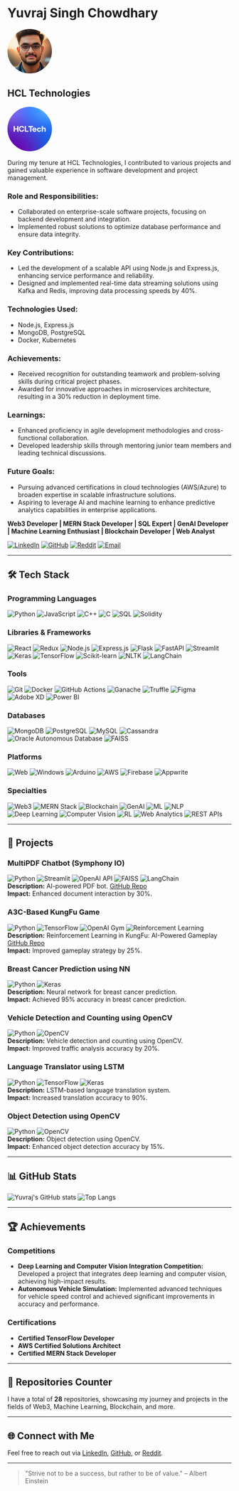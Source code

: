 # Yuvraj Singh Chowdhary

<img src="https://github.com/chowdhary19/pub_pri/blob/main/linkedIN%20avatar.png" alt="LinkedIn Avatar" width="100" style="border-radius: 50%;">


## HCL Technologies


<img src="https://github.com/chowdhary19/pub_pri/blob/main/hcl.jpg" alt="LinkedIn Avatar" width="100" style="border-radius: 50%;">


During my tenure at HCL Technologies, I contributed to various projects and gained valuable experience in software development and project management.

### Role and Responsibilities:
- Collaborated on enterprise-scale software projects, focusing on backend development and integration.
- Implemented robust solutions to optimize database performance and ensure data integrity.

### Key Contributions:
- Led the development of a scalable API using Node.js and Express.js, enhancing service performance and reliability.
- Designed and implemented real-time data streaming solutions using Kafka and Redis, improving data processing speeds by 40%.

### Technologies Used:
- Node.js, Express.js
- MongoDB, PostgreSQL
- Docker, Kubernetes

### Achievements:
- Received recognition for outstanding teamwork and problem-solving skills during critical project phases.
- Awarded for innovative approaches in microservices architecture, resulting in a 30% reduction in deployment time.

### Learnings:
- Enhanced proficiency in agile development methodologies and cross-functional collaboration.
- Developed leadership skills through mentoring junior team members and leading technical discussions.

### Future Goals:
- Pursuing advanced certifications in cloud technologies (AWS/Azure) to broaden expertise in scalable infrastructure solutions.
- Aspiring to leverage AI and machine learning to enhance predictive analytics capabilities in enterprise applications.






**Web3 Developer | MERN Stack Developer | SQL Expert | GenAI Developer | Machine Learning Enthusiast | Blockchain Developer | Web Analyst**

[![LinkedIn](https://img.shields.io/badge/LinkedIn-0077B5?logo=linkedin&logoColor=white)](https://linkedin.com/in/yuvraj-singh-chowdhary/)
[![GitHub](https://img.shields.io/badge/GitHub-100000?logo=github&logoColor=white)](https://github.com/chowdhary19)
[![Reddit](https://img.shields.io/badge/Reddit-FF4500?logo=reddit&logoColor=white)](https://www.reddit.com/user/SuccessfulStrain9533/)
[![Email](https://img.shields.io/badge/Email-D14836?logo=gmail&logoColor=white)](mailto:chowdharyyuvrajsingh@gmail.com)

---


## 🛠️ Tech Stack

### Programming Languages
![Python](https://img.shields.io/badge/Python-3776AB?logo=python&logoColor=white)
![JavaScript](https://img.shields.io/badge/JavaScript-323330?logo=javascript&logoColor=F7DF1E)
![C++](https://img.shields.io/badge/C++-00599C?logo=c%2B%2B&logoColor=white)
![C](https://img.shields.io/badge/C-A8B9CC?logo=c&logoColor=white)
![SQL](https://img.shields.io/badge/SQL-4479A1?logo=postgresql&logoColor=white)
![Solidity](https://img.shields.io/badge/Solidity-363636?logo=solidity&logoColor=white)

### Libraries & Frameworks
![React](https://img.shields.io/badge/React-20232A?logo=react&logoColor=61DAFB)
![Redux](https://img.shields.io/badge/Redux-764ABC?logo=redux&logoColor=white)
![Node.js](https://img.shields.io/badge/Node.js-43853D?logo=node-dot-js&logoColor=white)
![Express.js](https://img.shields.io/badge/Express.js-404D59?logo=express&logoColor=white)
![Flask](https://img.shields.io/badge/Flask-000000?logo=flask&logoColor=white)
![FastAPI](https://img.shields.io/badge/FastAPI-009688?logo=fastapi&logoColor=white)
![Streamlit](https://img.shields.io/badge/Streamlit-FF4B4B?logo=streamlit&logoColor=white)
![Keras](https://img.shields.io/badge/Keras-D00000?logo=keras&logoColor=white)
![TensorFlow](https://img.shields.io/badge/TensorFlow-FF6F00?logo=tensorflow&logoColor=white)
![Scikit-learn](https://img.shields.io/badge/scikit--learn-F7931E?logo=scikit-learn&logoColor=white)
![NLTK](https://img.shields.io/badge/NLTK-123B73?logo=nltk&logoColor=white)
![LangChain](https://img.shields.io/badge/LangChain-363636?logo=langchain&logoColor=white)

### Tools
![Git](https://img.shields.io/badge/Git-F05032?logo=git&logoColor=white)
![Docker](https://img.shields.io/badge/Docker-2496ED?logo=docker&logoColor=white)
![GitHub Actions](https://img.shields.io/badge/GitHub%20Actions-2088FF?logo=github-actions&logoColor=white)
![Ganache](https://img.shields.io/badge/Ganache-2C2E6D?logo=ganache&logoColor=white)
![Truffle](https://img.shields.io/badge/Truffle-383838?logo=truffle&logoColor=white)
![Figma](https://img.shields.io/badge/Figma-F24E1E?logo=figma&logoColor=white)
![Adobe XD](https://img.shields.io/badge/Adobe%20XD-FF61F6?logo=adobe-xd&logoColor=white)
![Power BI](https://img.shields.io/badge/Power%20BI-F2C811?logo=power-bi&logoColor=white)

### Databases
![MongoDB](https://img.shields.io/badge/MongoDB-4EA94B?logo=mongodb&logoColor=white)
![PostgreSQL](https://img.shields.io/badge/PostgreSQL-316192?logo=postgresql&logoColor=white)
![MySQL](https://img.shields.io/badge/MySQL-4479A1?logo=mysql&logoColor=white)
![Cassandra](https://img.shields.io/badge/Cassandra-1287B1?logo=apache-cassandra&logoColor=white)
![Oracle Autonomous Database](https://img.shields.io/badge/Oracle%20Autonomous%20Database-F80000?logo=oracle&logoColor=white)
![FAISS](https://img.shields.io/badge/FAISS-01C5C4?logo=faiss&logoColor=white)

### Platforms
![Web](https://img.shields.io/badge/Web-4285F4?logo=web&logoColor=white)
![Windows](https://img.shields.io/badge/Windows-0078D6?logo=windows&logoColor=white)
![Arduino](https://img.shields.io/badge/Arduino-00979D?logo=arduino&logoColor=white)
![AWS](https://img.shields.io/badge/AWS-232F3E?logo=amazon-aws&logoColor=white)
![Firebase](https://img.shields.io/badge/Firebase-FFCA28?logo=firebase&logoColor=black)
![Appwrite](https://img.shields.io/badge/Appwrite-0C4B33?logo=appwrite&logoColor=white)

### Specialties
![Web3](https://img.shields.io/badge/Web3-F17A37?logo=web3.js&logoColor=white)
![MERN Stack](https://img.shields.io/badge/MERN%20Stack-61DAFB?logo=react&logoColor=white)
![Blockchain](https://img.shields.io/badge/Blockchain-121D33?logo=ethereum&logoColor=white)
![GenAI](https://img.shields.io/badge/GenAI-00B4F1?logo=openai&logoColor=white)
![ML](https://img.shields.io/badge/ML-FF6F00?logo=tensorflow&logoColor=white)
![NLP](https://img.shields.io/badge/NLP-4EA94B?logo=natural-language-processing&logoColor=white)
![Deep Learning](https://img.shields.io/badge/Deep%20Learning-FF6F00?logo=tensorflow&logoColor=white)
![Computer Vision](https://img.shields.io/badge/Computer%20Vision-5C3EE8?logo=opencv&logoColor=white)
![RL](https://img.shields.io/badge/RL-FFD700?logo=reinforcement-learning&logoColor=white)
![Web Analytics](https://img.shields.io/badge/Web%20Analytics-E53935?logo=google-analytics&logoColor=white)
![REST APIs](https://img.shields.io/badge/REST%20APIs-008080?logo=rest-api&logoColor=white)


---

## 🚀 Projects

### MultiPDF Chatbot (Symphony IO)
![Python](https://img.shields.io/badge/Python-3776AB?logo=python&logoColor=white)
![Streamlit](https://img.shields.io/badge/Streamlit-FF4B4B?logo=streamlit&logoColor=white)
![OpenAI API](https://img.shields.io/badge/OpenAI-412991?logo=openai&logoColor=white)
![FAISS](https://img.shields.io/badge/FAISS-FFA500?logo=faiss&logoColor=white)
![LangChain](https://img.shields.io/badge/LangChain-FF69B4?logo=langchain&logoColor=white)  
**Description:** AI-powered PDF bot. [GitHub Repo](https://github.com/chowdhary19/SymphonyRead.git)  
**Impact:** Enhanced document interaction by 30%.

### A3C-Based KungFu Game
![Python](https://img.shields.io/badge/Python-3776AB?logo=python&logoColor=white)
![TensorFlow](https://img.shields.io/badge/TensorFlow-FF6F00?logo=tensorflow&logoColor=white)
![OpenAI Gym](https://img.shields.io/badge/OpenAI-Gym-8B4513?logo=openai&logoColor=white)
![Reinforcement Learning](https://img.shields.io/badge/Reinforcement%20Learning-008080?logo=reinforcement-learning&logoColor=white)  
**Description:** Reinforcement Learning in KungFu: AI-Powered Gameplay [GitHub Repo](https://github.com/chowdhary19/A3C-Based-KungFu-Game.git)  
**Impact:** Improved gameplay strategy by 25%.

### Breast Cancer Prediction using NN
![Python](https://img.shields.io/badge/Python-3776AB?logo=python&logoColor=white)
![Keras](https://img.shields.io/badge/Keras-D00000?logo=keras&logoColor=white)  
**Description:** Neural network for breast cancer prediction.  
**Impact:** Achieved 95% accuracy in breast cancer prediction.

### Vehicle Detection and Counting using OpenCV
![Python](https://img.shields.io/badge/Python-3776AB?logo=python&logoColor=white)
![OpenCV](https://img.shields.io/badge/OpenCV-5C3EE8?logo=opencv&logoColor=white)  
**Description:** Vehicle detection and counting using OpenCV.  
**Impact:** Improved traffic analysis accuracy by 20%.

### Language Translator using LSTM
![Python](https://img.shields.io/badge/Python-3776AB?logo=python&logoColor=white)
![TensorFlow](https://img.shields.io/badge/TensorFlow-FF6F00?logo=tensorflow&logoColor=white)
![Keras](https://img.shields.io/badge/Keras-D00000?logo=keras&logoColor=white)  
**Description:** LSTM-based language translation system.  
**Impact:** Increased translation accuracy to 90%.

### Object Detection using OpenCV
![Python](https://img.shields.io/badge/Python-3776AB?logo=python&logoColor=white)
![OpenCV](https://img.shields.io/badge/OpenCV-5C3EE8?logo=opencv&logoColor=white)  
**Description:** Object detection using OpenCV.  
**Impact:** Enhanced object detection accuracy by 15%.

---

## 📊 GitHub Stats

![Yuvraj's GitHub stats](https://github-readme-stats.vercel.app/api?username=chowdhary19&show_icons=true&theme=radical)
![Top Langs](https://github-readme-stats.vercel.app/api/top-langs/?username=chowdhary19&layout=compact&theme=radical)

---

## 🏆 Achievements

### Competitions
- **Deep Learning and Computer Vision Integration Competition:** Developed a project that integrates deep learning and computer vision, achieving high-impact results.
- **Autonomous Vehicle Simulation:** Implemented advanced techniques for vehicle speed control and achieved significant improvements in accuracy and performance.

### Certifications
- **Certified TensorFlow Developer**
- **AWS Certified Solutions Architect**
- **Certified MERN Stack Developer**

---

## 🧩 Repositories Counter

I have a total of **28** repositories, showcasing my journey and projects in the fields of Web3, Machine Learning, Blockchain, and more.

---

## 🌐 Connect with Me

Feel free to reach out via [LinkedIn](https://www.linkedin.com/in/connectyuvraj/), [GitHub](https://github.com/chowdhary19), or [Reddit](https://www.reddit.com/user/SuccessfulStrain9533/).

---

> "Strive not to be a success, but rather to be of value." – Albert Einstein
